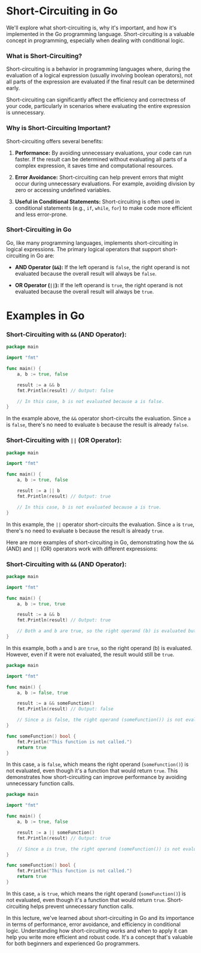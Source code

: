 # Short-Circuiting in Go

We'll explore what short-circuiting is, why it's important, and how it's implemented in the Go programming language. Short-circuiting is a valuable concept in programming, especially when dealing with conditional logic. 

### What is Short-Circuiting?

Short-circuiting is a behavior in programming languages where, during the evaluation of a logical expression (usually involving boolean operators), not all parts of the expression are evaluated if the final result can be determined early.

Short-circuiting can significantly affect the efficiency and correctness of your code, particularly in scenarios where evaluating the entire expression is unnecessary.

### Why is Short-Circuiting Important?

Short-circuiting offers several benefits:

1. **Performance:** By avoiding unnecessary evaluations, your code can run faster. If the result can be determined without evaluating all parts of a complex expression, it saves time and computational resources.

2. **Error Avoidance:** Short-circuiting can help prevent errors that might occur during unnecessary evaluations. For example, avoiding division by zero or accessing undefined variables.

3. **Useful in Conditional Statements:** Short-circuiting is often used in conditional statements (e.g., `if`, `while`, `for`) to make code more efficient and less error-prone.

### Short-Circuiting in Go

Go, like many programming languages, implements short-circuiting in logical expressions. The primary logical operators that support short-circuiting in Go are:

- **AND Operator (`&&`):** If the left operand is `false`, the right operand is not evaluated because the overall result will always be `false`.

- **OR Operator (`||`):** If the left operand is `true`, the right operand is not evaluated because the overall result will always be `true`.

# Examples in Go

### Short-Circuiting with `&&` (AND Operator):

```go
package main

import "fmt"

func main() {
    a, b := true, false

    result := a && b
    fmt.Println(result) // Output: false

    // In this case, b is not evaluated because a is false.
}
```

In the example above, the `&&` operator short-circuits the evaluation. Since `a` is `false`, there's no need to evaluate `b` because the result is already `false`.

### Short-Circuiting with `||` (OR Operator):

```go
package main

import "fmt"

func main() {
    a, b := true, false

    result := a || b
    fmt.Println(result) // Output: true

    // In this case, b is not evaluated because a is true.
}
```

In this example, the `||` operator short-circuits the evaluation. Since `a` is `true`, there's no need to evaluate `b` because the result is already `true`.

Here are more examples of short-circuiting in Go, demonstrating how the `&&` (AND) and `||` (OR) operators work with different expressions:

### Short-Circuiting with `&&` (AND Operator):

```go
package main

import "fmt"

func main() {
    a, b := true, true

    result := a && b
    fmt.Println(result) // Output: true

    // Both a and b are true, so the right operand (b) is evaluated but not necessary for determining the result.
}
```

In this example, both `a` and `b` are `true`, so the right operand (b) is evaluated. However, even if it were not evaluated, the result would still be `true`.

```go
package main

import "fmt"

func main() {
    a, b := false, true

    result := a && someFunction()
    fmt.Println(result) // Output: false

    // Since a is false, the right operand (someFunction()) is not evaluated due to short-circuiting.
}

func someFunction() bool {
    fmt.Println("This function is not called.")
    return true
}
```

In this case, `a` is `false`, which means the right operand (`someFunction()`) is not evaluated, even though it's a function that would return `true`. This demonstrates how short-circuiting can improve performance by avoiding unnecessary function calls.

```go
package main

import "fmt"

func main() {
    a, b := true, false

    result := a || someFunction()
    fmt.Println(result) // Output: true

    // Since a is true, the right operand (someFunction()) is not evaluated due to short-circuiting.
}

func someFunction() bool {
    fmt.Println("This function is not called.")
    return true
}
```

In this case, `a` is `true`, which means the right operand (`someFunction()`) is not evaluated, even though it's a function that would return `true`. Short-circuiting helps prevent unnecessary function calls.

  In this lecture, we've learned about short-circuiting in Go and its importance in terms of performance, error avoidance, and efficiency in conditional logic. Understanding how short-circuiting works and when to apply it can help you write more efficient and robust code. It's a concept that's valuable for both beginners and experienced Go programmers.
